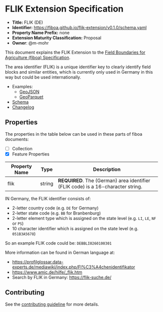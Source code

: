 # FLIK Extension Specification

- **Title:** FLIK (DE)
- **Identifier:** <https://fiboa.github.io/flik-extension/v0.1.0/schema.yaml>
- **Property Name Prefix:** none
- **Extension Maturity Classification:** Proposal
- **Owner**: @m-mohr

This document explains the FLIK Extension to the
[Field Boundaries for Agriculture (fiboa) Specification](https://github.com/fiboa/specification).

The area identifier (FLIK) is a unique identifier key to clearly identify field blocks and similar entities,
which is currently only used in Germany in this way but could be used internationally.

- Examples:
  - [GeoJSON](examples/geojson/)
  - [GeoParquet](examples/geoparquet/)
- [Schema](schema/schema.yaml)
- [Changelog](./CHANGELOG.md)

## Properties

The properties in the table below can be used in these parts of fiboa documents:

- [ ] Collection
- [x] Feature Properties

| Property Name   | Type   | Description |
| --------------- | ------ | ----------- |
| flik            | string | **REQUIRED**. The (German) area identifier (FLIK code) is a 16-character string. |

IN Germany, the FLIK identifier consists of:
- 2-letter country code (e.g. `DE` for Germany)
- 2-letter state code (e.g. `BB` for Branbenburg)
- 2-letter element type which is assigned on the state level (e.g. `LI`, `LE`, `NF` or `PS`)
- 10 character identifier which is assigned on the state level (e.g. `051B3A5678`)

So an example FLIK code could be: `DEBBLI0260100301`

More information can be found in German language at:
- <https://profilglossar.data-experts.de/mediawiki/index.php/Fl%C3%A4chenidentifikator>
- <https://www.amic.de/hilfe/_flik.htm>
- Search by FLIK in Germany: <https://flik-suche.de/>

## Contributing

See the [contributing guideline](CONTRIBUTING.md) for more details.
